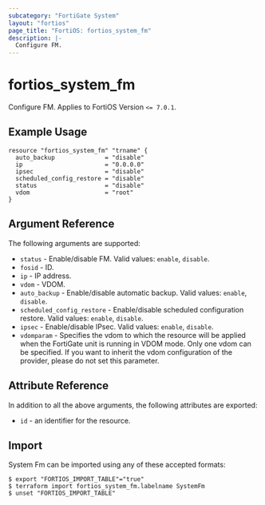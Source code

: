 ```yaml
---
subcategory: "FortiGate System"
layout: "fortios"
page_title: "FortiOS: fortios_system_fm"
description: |-
  Configure FM.
---
```


# fortios_system_fm
Configure FM. Applies to FortiOS Version `<= 7.0.1`.

## Example Usage

```hcl
resource "fortios_system_fm" "trname" {
  auto_backup              = "disable"
  ip                       = "0.0.0.0"
  ipsec                    = "disable"
  scheduled_config_restore = "disable"
  status                   = "disable"
  vdom                     = "root"
}
```

## Argument Reference

The following arguments are supported:

* `status` - Enable/disable FM. Valid values: `enable`, `disable`.
* `fosid` - ID.
* `ip` - IP address.
* `vdom` - VDOM.
* `auto_backup` - Enable/disable automatic backup. Valid values: `enable`, `disable`.
* `scheduled_config_restore` - Enable/disable scheduled configuration restore. Valid values: `enable`, `disable`.
* `ipsec` - Enable/disable IPsec. Valid values: `enable`, `disable`.
* `vdomparam` - Specifies the vdom to which the resource will be applied when the FortiGate unit is running in VDOM mode. Only one vdom can be specified. If you want to inherit the vdom configuration of the provider, please do not set this parameter.


## Attribute Reference

In addition to all the above arguments, the following attributes are exported:
* `id` - an identifier for the resource.

## Import

System Fm can be imported using any of these accepted formats:
```
$ export "FORTIOS_IMPORT_TABLE"="true"
$ terraform import fortios_system_fm.labelname SystemFm
$ unset "FORTIOS_IMPORT_TABLE"
```
